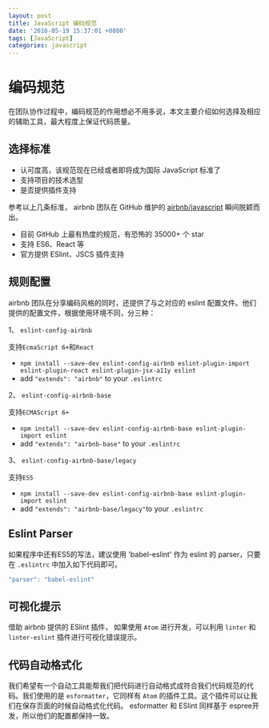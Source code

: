 ```yaml
---
layout: post
title: JavaScript 编码规范
date: '2016-05-19 15:37:01 +0800'
tags: [JavaScript]
categories: javascript
---
```


# 编码规范

在团队协作过程中，编码规范的作用想必不用多说，本文主要介绍如何选择及相应的辅助工具，最大程度上保证代码质量。

## 选择标准

- 认可度高，该规范现在已经或者即将成为国际 JavaScript 标准了
- 支持项目的技术选型
- 是否提供插件支持

参考以上几条标准， airbnb 团队在 GitHub 维护的 [airbnb/javascript](https://github.com/airbnb/javascript) 瞬间脱颖而出。

- 目前 GitHub 上最有热度的规范，有恐怖的 35000+ 个 star
- 支持 ES6、React 等
- 官方提供 ESlint、JSCS 插件支持

## 规则配置

airbnb 团队在分享编码风格的同时，还提供了与之对应的 eslint 配置文件。他们提供的配置文件，根据使用环境不同，分三种：

1、 `eslint-config-airbnb`

支持`EcmaScript 6+`和`React`

- `npm install --save-dev eslint-config-airbnb eslint-plugin-import eslint-plugin-react eslint-plugin-jsx-a11y eslint`
- add `"extends": "airbnb"` to your `.eslintrc`

2、 `eslint-config-airbnb-base`

支持`ECMAScript 6+`

- `npm install --save-dev eslint-config-airbnb-base eslint-plugin-import eslint`
- add `"extends": "airbnb-base"` to your `.eslintrc`

3、 `eslint-config-airbnb-base/legacy`

支持`ES5`

- `npm install --save-dev eslint-config-airbnb-base eslint-plugin-import eslint`
- add `"extends": "airbnb-base/legacy"`to your `.eslintrc`

## Eslint Parser

如果程序中还有ES5的写法，建议使用 'babel-eslint' 作为 eslint 的 parser，只要在 `.eslintrc` 中加入如下代码即可。

```javascript
"parser": "babel-eslint"
```

## 可视化提示

借助 airbnb 提供的 ESlint 插件， 如果使用 `Atom` 进行开发，可以利用 `linter` 和 `linter-eslint` 插件进行可视化错误提示。

## 代码自动格式化

我们希望有一个自动工具能帮我们把代码进行自动格式成符合我们代码规范的代码。我们使用的是 `esformatter`，它同样有 `Atom` 的插件工具。这个插件可以让我们在保存页面的时候自动格式化代码。 esformatter 和 ESlint 同样基于 espree开发，所以他们的配置都保持一致。
